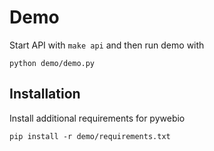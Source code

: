 # Demo

Start API with `make api` and then run demo with

```
python demo/demo.py
```

## Installation

Install additional requirements for pywebio

```
pip install -r demo/requirements.txt
```
